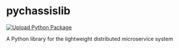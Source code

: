 # pychassislib

[![Upload Python Package](https://github.com/Bryanthelol/pychassislib/actions/workflows/python-publish.yml/badge.svg?branch=main)](https://github.com/Bryanthelol/pychassislib/actions/workflows/python-publish.yml)

A Python library for the lightweight distributed microservice system 